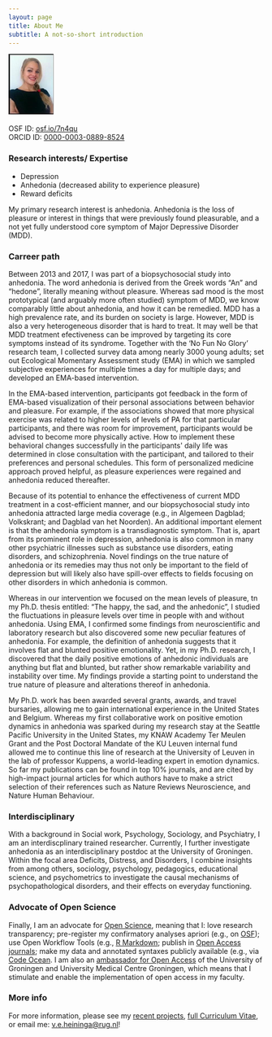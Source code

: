 ```yaml
---
layout: page
title: About Me
subtitle: A not-so-short introduction
---
```


![Me](/img/HeiningaVE_mini.png "Gosh - hate pictures, but also hate it when people have no pictures at all")

OSF ID:	[osf.io/7n4qu](https://osf.io/7n4qu/)  
ORCID ID: [0000-0003-0889-8524](https://orcid.org/0000-0003-0889-8524)

### Research interests/ Expertise

- Depression
- Anhedonia (decreased ability to experience pleasure)
- Reward deficits

My primary research interest is anhedonia. Anhedonia is the loss of pleasure or interest in things that were previously found pleasurable, and a not yet fully understood core symptom of Major Depressive Disorder (MDD).

### Carreer path

Between 2013 and 2017, I was part of a biopsychosocial study into anhedonia. The word anhedonia is derived from the Greek words “An” and “hedone”, literally meaning without pleasure. Whereas sad mood is the most prototypical (and arguably more often studied) symptom of MDD, we know comparably little about anhedonia, and how it can be remedied. MDD has a high prevalence rate, and its burden on society is large. However, MDD is also a very heterogeneous disorder that is hard to treat. It may well be that MDD treatment efectiveness can be improved by targeting its core symptoms instead of its syndrome. Together with the ‘No Fun No Glory’ research team, I collected survey data among nearly 3000 young adults; set out Ecological Momentary Assessment study (EMA) in which we sampled subjective experiences for multiple times a day for multiple days; and developed an EMA-based intervention.

In the EMA-based intervention, participants got feedback in the form of EMA-based visualization of their personal associations between behavior and pleasure. For example, if the associations showed that more physical exercise was related to higher levels of levels of PA for that particular participants, and there was room for improvement, participants would be advised to become more physically active. How to implement these behavioral changes successfully in the participants' daily life was determined in close consultation with the participant, and tailored to their preferences and personal schedules. This form of personalized medicine approach proved helpful, as pleasure experiences were regained and anhedonia reduced thereafter. 

Because of its potential to enhance the effectiveness of current MDD treatment in a cost-efficient manner, and our biopsychosocial study into anhedonia attracted large media coverage (e.g., in Algemeen Dagblad; Volkskrant; and Dagblad van het Noorden). An additional important element is that the anhedonia symptom is a transdiagnostic symptom. That is, apart from its prominent role in depression, anhedonia is also common in many other psychiatric illnesses such as substance use disorders, eating disorders, and schizophrenia. Novel findings on the true nature of anhedonia or its remedies may thus not only be important to the field of depression but will likely also have spill-over effects to fields focusing on other disorders in which anhedonia is common.

Whereas in our intervention we focused on the mean levels of pleasure, tn my Ph.D. thesis entitled: “The happy, the sad, and the anhedonic”, I studied the fluctuations in pleasure levels over time in people with and without anhedonia. Using EMA, I confirmed some findings from neuroscientific and laboratory research but also discovered some new peculiar features of anhedonia. For example, the definition of anhedonia suggests that it involves flat and blunted positive emotionality. Yet, in my Ph.D. research, I discovered that the daily positive emotions of anhedonic individuals are anything but flat and blunted, but rather show remarkable variability and instability over time. My findings provide a starting point to understand the true nature of pleasure and alterations thereof in anhedonia.

My Ph.D. work has been awarded several grants, awards, and travel bursaries, allowing me to gain international experience in the United States and Belgium. Whereas my first collaborative work on positive emotion dynamics in anhedonia was sparked during my research stay at the Seattle Pacific University in the United States, my KNAW Academy Ter Meulen Grant and the Post Doctoral Mandate of the KU Leuven internal fund allowed me to continue this line of research at the University of Leuven in the lab of professor Kuppens, a world-leading expert in emotion dynamics. So far my publications can be found in top 10% journals, and are cited by high-impact journal articles for which authors have to make a strict selection of their references such as Nature Reviews Neuroscience, and Nature Human Behaviour.

### Interdisciplinary

With a background in Social work, Psychology, Sociology, and Psychiatry, I am an interdiscplinary trained researcher. Currently, I further investigate anhedonia as an interdisciplinary postdoc at the University of Groningen. Within the focal area Deficits, Distress, and Disorders, I combine insights from among others, sociology, psychology, pedagogics, educational science, and psychometrics to investigate the causal mechanisms of psychopathological disorders, and their effects on everyday functioning.

### Advocate of Open Science

Finally, I am an advocate for [Open Science](https://www.fosteropenscience.eu/foster-taxonomy/open-science), meaning that I: love research transparency; pre-register my confirmatory analyses apriori (e.g., on [OSF](https://osf.io/)); use Open Workflow Tools (e.g., [R Markdown](https://rmarkdown.rstudio.com/lesson-1.html); publish in [Open Access journals](https://doaj.org); make my data and annotated syntaxes publicly available (e.g., via [Code Ocean](https://codeocean.com). I am also an [ambassador for Open Access](https://libguides.rug.nl/umcg/openaccess/home) of the University of Groningen and University Medical Centre Groningen, which means that I stimulate and enable the implementation of open access in my faculty.


### More info

For more information, please see my [recent projects](https://heiningave.github.io/projects/), [full Curriculum Vitae](https://heiningave.github.io/CV/), or email me: v.e.heininga@rug.nl!
